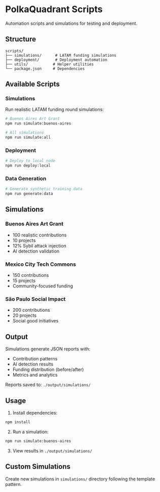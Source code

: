 # PolkaQuadrant Scripts

Automation scripts and simulations for testing and deployment.

## Structure

```
scripts/
├── simulations/      # LATAM funding simulations
├── deployment/       # Deployment automation
├── utils/           # Helper utilities
└── package.json     # Dependencies
```

## Available Scripts

### Simulations

Run realistic LATAM funding round simulations:

```bash
# Buenos Aires Art Grant
npm run simulate:buenos-aires

# All simulations
npm run simulate:all
```

### Deployment

```bash
# Deploy to local node
npm run deploy:local
```

### Data Generation

```bash
# Generate synthetic training data
npm run generate:data
```

## Simulations

### Buenos Aires Art Grant
- 100 realistic contributions
- 10 projects
- 12% Sybil attack injection
- AI detection validation

### Mexico City Tech Commons
- 150 contributions
- 15 projects
- Community-focused funding

### São Paulo Social Impact
- 200 contributions
- 20 projects
- Social good initiatives

## Output

Simulations generate JSON reports with:
- Contribution patterns
- AI detection results
- Funding distribution (before/after)
- Metrics and analytics

Reports saved to: `./output/simulations/`

## Usage

1. Install dependencies:
```bash
npm install
```

2. Run a simulation:
```bash
npm run simulate:buenos-aires
```

3. View results in `./output/simulations/`

## Custom Simulations

Create new simulations in `simulations/` directory following the template pattern.
